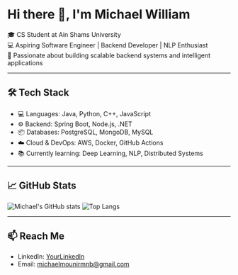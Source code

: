# Hi there 👋, I'm Michael William

🎓 CS Student at Ain Shams University  
💻 Aspiring Software Engineer | Backend Developer | NLP Enthusiast  
🚀 Passionate about building scalable backend systems and intelligent applications

---

## 🛠️ Tech Stack

- 💻 Languages: Java, Python, C++, JavaScript
- ⚙️ Backend: Spring Boot, Node.js, .NET
- 📦 Databases: PostgreSQL, MongoDB, MySQL
- ☁️ Cloud & DevOps: AWS, Docker, GitHub Actions
- 📚 Currently learning: Deep Learning, NLP, Distributed Systems

---

## 📈 GitHub Stats

![Michael's GitHub stats](https://github-readme-stats.vercel.app/api?username=michaelmounir12&show_icons=true&theme=tokyonight)
![Top Langs](https://github-readme-stats.vercel.app/api/top-langs/?username=michaelmounir12&layout=compact&theme=tokyonight)

---

## 📫 Reach Me

- LinkedIn: [YourLinkedIn]([https://www.linkedin.com/in/yourusername/](https://www.linkedin.com/in/michael-william-073092252/))
- Email: michaelmounirmnb@gmail.com
